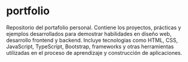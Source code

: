 # portfolio
Repositorio del portafolio personal. 
Contiene los proyectos, prácticas y ejemplos desarrollados para demostrar habilidades en diseño web, desarrollo frontend y backend. Incluye tecnologías como HTML, CSS, JavaScript, TypeScript, Bootstrap, frameworks y otras herramientas utilizadas en el proceso de aprendizaje y construcción de aplicaciones.
